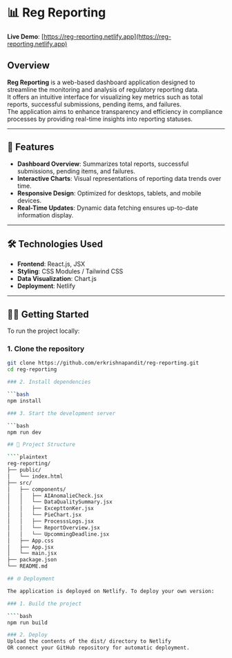 # 📊 Reg Reporting

**Live Demo**: [https://reg-reporting.netlify.app](https://reg-reporting.netlify.app)

## Overview

**Reg Reporting** is a web-based dashboard application designed to streamline the monitoring and analysis of regulatory reporting data.  
It offers an intuitive interface for visualizing key metrics such as total reports, successful submissions, pending items, and failures.  
The application aims to enhance transparency and efficiency in compliance processes by providing real-time insights into reporting statuses.

---

## 🚀 Features

- **Dashboard Overview**: Summarizes total reports, successful submissions, pending items, and failures.
- **Interactive Charts**: Visual representations of reporting data trends over time.
- **Responsive Design**: Optimized for desktops, tablets, and mobile devices.
- **Real-Time Updates**: Dynamic data fetching ensures up-to-date information display.

---

## 🛠️ Technologies Used

- **Frontend**: React.js, JSX
- **Styling**: CSS Modules / Tailwind CSS
- **Data Visualization**: Chart.js
- **Deployment**: Netlify

---

## 🧑‍💻 Getting Started

To run the project locally:

### 1. Clone the repository

```bash
git clone https://github.com/erkrishnapandit/reg-reporting.git
cd reg-reporting

### 2. Install dependencies

```bash
npm install

### 3. Start the development server

```bash
npm run dev

## 📁 Project Structure

````plaintext
reg-reporting/
├── public/
│   └── index.html
├── src/
│   ├── components/
│   │   ├── AIAnomalieCheck.jsx
│   │   └── DataQualitySummary.jsx
│   │   ├── ExcepttonKer.jsx
│   │   └── PieChart.jsx
│   │   ├── ProcesssLogs.jsx
│   │   └── ReportOverview.jsx
│   │   └── UpcommingDeadline.jsx
│   ├── App.css
│   ├── App.jsx
│   └── main.jsx
├── package.json
└── README.md

## 🌐 Deployment

The application is deployed on Netlify. To deploy your own version:

### 1. Build the project

````bash
npm run build

### 2. Deploy
Upload the contents of the dist/ directory to Netlify
OR connect your GitHub repository for automatic deployment.